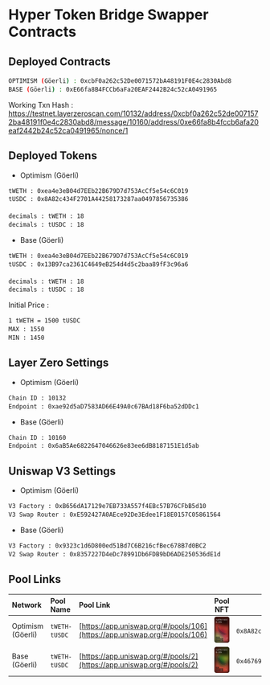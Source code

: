 # Hyper Token Bridge Swapper Contracts

## Deployed Contracts

```sh
OPTIMISM (Göerli) : 0xcbF0a262c52De0071572bA48191F0E4c2830Abd8
BASE (Göerli) : 0xE66fa8B4FCCb6aFa20EAF2442B24c52cA0491965
```

Working Txn Hash : <https://testnet.layerzeroscan.com/10132/address/0xcbf0a262c52de0071572ba48191f0e4c2830abd8/message/10160/address/0xe66fa8b4fccb6afa20eaf2442b24c52ca0491965/nonce/1>

## Deployed Tokens

- Optimism (Göerli)

```sh
tWETH : 0xea4e3eB04d7EEb22B679D7d753AcCf5e54c6C019
tUSDC : 0x8A82c434F2701A44258173287aa0497856735386

decimals : tWETH : 18
decimals : tUSDC : 18
```

- Base (Göerli)

```sh
tWETH : 0xea4e3eB04d7EEb22B679D7d753AcCf5e54c6C019
tUSDC : 0x13B97ca2361C4649eB254d4d5c2baa89fF3c96a6

decimals : tWETH : 18
decimals : tUSDC : 18
```

Initial Price :

```sh
1 tWETH = 1500 tUSDC
MAX : 1550
MIN : 1450
```

## Layer Zero Settings

- Optimism (Göerli)

```sh
Chain ID : 10132
Endpoint : 0xae92d5aD7583AD66E49A0c67BAd18F6ba52dDDc1
```

- Base (Göerli)

```sh
Chain ID : 10160
Endpoint : 0x6aB5Ae6822647046626e83ee6dB8187151E1d5ab
```

## Uniswap V3 Settings

- Optimism (Göerli)

```sh
V3 Factory : 0xB656dA17129e7EB733A557f4EBc57B76CFbB5d10
V3 Swap Router : 0xE592427A0AEce92De3Edee1F18E0157C05861564
```

- Base (Göerli)

```sh
V3 Factory : 0x9323c1d6D800ed51Bd7C6B216cfBec678B7d0BC2
V2 Swap Router : 0x8357227D4eDc78991Db6FDB9bD6ADE250536dE1d
```

## Pool Links

| Network           | Pool Name     | Pool Link                                                                  |                                    Pool NFT                                    | Pool Address                                 |
| :---------------- | :------------ | :------------------------------------------------------------------------- | :----------------------------------------------------------------------------: | -------------------------------------------- |
| Optimism (Göerli) | `tWETH-tUSDC` | [https://app.uniswap.org/#/pools/106](https://app.uniswap.org/#/pools/106) | ![tWETH-tUSDC-OPTIMISM-GOERLI](../assets/tWETH_tUSDC_pool_optimism_goerli.svg) | `0x8A82c434F2701A44258173287aa0497856735386` |
| Base (Göerli)     | `tWETH-tUSDC` | [https://app.uniswap.org/#/pools/2](https://app.uniswap.org/#/pools/2)     |     ![tWETH-tUSDC-BASE-GOERLI](../assets/tWETH_tUSDC_pool_base_goerli.svg)     | `0x46769a055f5E2342Cef15DA5F132A2a549D3EbfB` |

